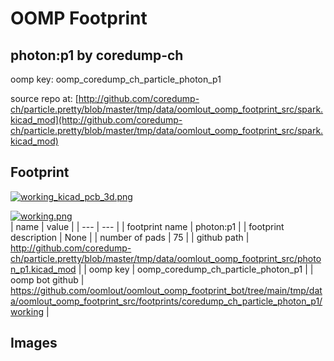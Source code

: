 # OOMP Footprint  
## photon:p1  by coredump-ch  
  
oomp key: oomp_coredump_ch_particle_photon_p1  
  
source repo at: [http://github.com/coredump-ch/particle.pretty/blob/master/tmp/data/oomlout_oomp_footprint_src/spark.kicad_mod](http://github.com/coredump-ch/particle.pretty/blob/master/tmp/data/oomlout_oomp_footprint_src/spark.kicad_mod)  
## Footprint  
  
[![working_kicad_pcb_3d.png](working_kicad_pcb_3d_600.png)](working_kicad_pcb_3d.png)  
  
[![working.png](working_600.png)](working.png)  
| name | value | 
| --- | --- | 
| footprint name | photon:p1 | 
| footprint description | None | 
| number of pads | 75 | 
| github path | http://github.com/coredump-ch/particle.pretty/blob/master/tmp/data/oomlout_oomp_footprint_src/photon_p1.kicad_mod | 
| oomp key | oomp_coredump_ch_particle_photon_p1 | 
| oomp bot github | https://github.com/oomlout/oomlout_oomp_footprint_bot/tree/main/tmp/data/oomlout_oomp_footprint_src/footprints/coredump_ch_particle_photon_p1/working | 
## Images  
